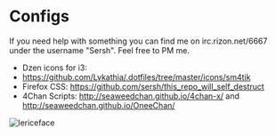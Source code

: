 Configs
=========
If you need help with something you can find me on irc.rizon.net/6667 under the username "Sersh". Feel free to PM me.

* Dzen icons for i3:
* https://github.com/Lykathia/.dotfiles/tree/master/icons/sm4tik
* Firefox CSS: https://github.com/sersh/this_repo_will_self_destruct
* 4Chan Scripts: http://seaweedchan.github.io/4chan-x/ and http://seaweedchan.github.io/OneeChan/

![lericeface](http://a.pomf.se/bc8fd.png)
